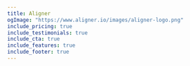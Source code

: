```yaml
---
title: Aligner
ogImage: "https://www.aligner.io/images/aligner-logo.png"
include_pricing: true
include_testimonials: true
include_cta: true
include_features: true
include_footer: true
---
```

